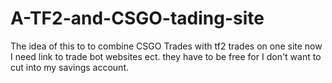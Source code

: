 # A-TF2-and-CSGO-tading-site
The idea of this to to combine CSGO Trades with tf2 trades on one site now I need link to trade bot websites ect. they have to be free for I don't want to cut into my savings account.
